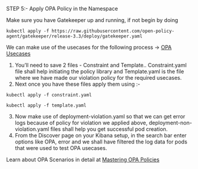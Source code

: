 STEP 5:- Apply OPA Policy in the Namespace

Make sure you have Gatekeeper up and running, if not begin by doing

```
kubectl apply -f https://raw.githubusercontent.com/open-policy-agent/gatekeeper/release-3.3/deploy/gatekeeper.yaml
```

We can make use of the usecases for the following process -> [OPA Usecases](https://github.com/Arathi-S124/Kibana-logs-for-OPA/tree/master/STEP%205/OPA%20Usecases)

1. You’ll need to save 2 files - Constraint and Template.. Constraint.yaml file shall help initiating the policy library and Template.yaml is the file where we have made our violation policy for the required usecases.
2. Next once you have these files apply them using :-

```
kubectl apply -f constraint.yaml
```
```
kubectl apply -f template.yaml
```
3. Now make use of deployment-violation.yaml so that we can get error logs because of policy for violation we applied above, deployment-non-violation.yaml files shall help you get successful pod creation. 
4. From the Discover page on your Kibana setup, in the search bar enter options like OPA, error and we shall have filtered the log data for pods that were used to test OPA usecases.

Learn about OPA Scenarios in detail at [Mastering OPA Policies](https://cloudsecops.com/opa-gatekeeper)

